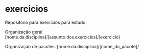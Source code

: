 # exercicios
Repositório para exercícios para estudo.

Organização geral:
[nome.da.disciplina]/[assunto.dos.exercicios]/[exercicio]

Organização de pacotes:
[nome.da.disciplina]/[nome_do_pacote]/